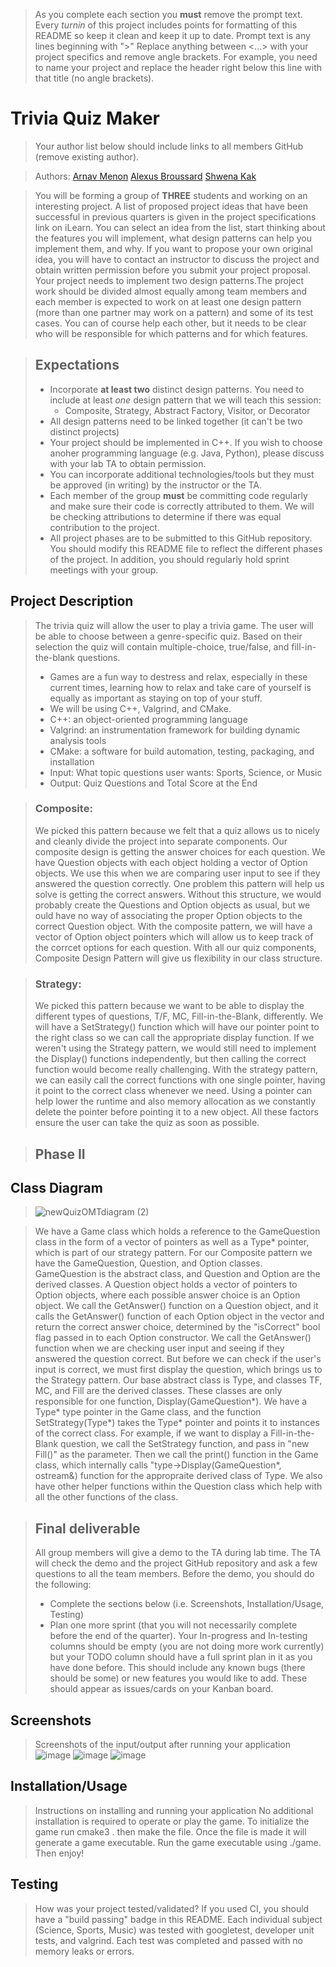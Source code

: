  > As you complete each section you **must** remove the prompt text. Every *turnin* of this project includes points for formatting of this README so keep it clean and keep it up to date. 
 > Prompt text is any lines beginning with "\>"
 > Replace anything between \<...\> with your project specifics and remove angle brackets. For example, you need to name your project and replace the header right below this line with that title (no angle brackets). 
# Trivia Quiz Maker
 > Your author list below should include links to all members GitHub (remove existing author).
 
 > Authors: [Arnav Menon](https://github.com/Arnav-Menon) [Alexus Broussard](https://github.com/alexthelionnnn) [Shwena Kak](https://github.com/shwenakak)
 
 > You will be forming a group of **THREE** students and working on an interesting project. A list of proposed project ideas that have been successful in previous quarters is given in the project specifications link on iLearn. You can select an idea from the list, start thinking about the features you will implement, what design patterns can help you implement them, and why. If you want to propose your own original idea, you will have to contact an instructor to discuss the project and obtain written permission before you submit your project proposal. Your project needs to implement two design patterns.The project work should be divided almost equally among team members and each member is expected to work on at least one design pattern (more than one partner may work on a pattern) and some of its test cases. You can of course help each other, but it needs to be clear who will be responsible for which patterns and for which features.
 
 > ## Expectations
 > * Incorporate **at least two** distinct design patterns. You need to include at least *one* design pattern that we will teach this session:
 >   * Composite, Strategy, Abstract Factory, Visitor, or Decorator
 > * All design patterns need to be linked together (it can't be two distinct projects)
 > * Your project should be implemented in C++. If you wish to choose anoher programming language (e.g. Java, Python), please discuss with your lab TA to obtain permission.
 > * You can incorporate additional technologies/tools but they must be approved (in writing) by the instructor or the TA.
 > * Each member of the group **must** be committing code regularly and make sure their code is correctly attributed to them. We will be checking attributions to determine if there was equal contribution to the project.
> * All project phases are to be submitted to this GitHub repository. You should modify this README file to reflect the different phases of the project. In addition, you should regularly hold sprint meetings with your group.

## Project Description
 > The trivia quiz will allow the user to play a trivia game. The user will be able to choose between a genre-specific quiz. Based on their selection the quiz will contain multiple-choice, true/false, and fill-in-the-blank questions.
 > * Games are a fun way to destress and relax, especially in these current times, learning how to relax and take care of yourself is equally as important as staying on top of your stuff.
 > * We will be using C++, Valgrind, and CMake.
 > * C++: an object-oriented programming language 
 > * Valgrind: an instrumentation framework for building dynamic analysis tools
 > * CMake: a software for build automation, testing, packaging, and installation
 > * Input: What topic questions user wants: Sports, Science, or Music
 > * Output: Quiz Questions and Total Score at the End
 
> ### Composite: 
> We picked this pattern because we felt that a quiz allows us to nicely and cleanly divide the project into separate components. Our composite design is getting the answer choices for each question. We have Question objects with each object holding a vector of Option objects. We use this when we are comparing user input to see if they answered the question correctly. One problem this pattern will help us solve is getting the correct answers. Without this structure, we would probably create the Questions and Option objects as usual, but we ould have no way of associating the proper Option objects to the correct Question object. With the composite pattern, we will have a vector of Option object pointers which will allow us to keep track of the corrcet options for each question. With all our quiz components, Composite Design Pattern will give us flexibility in our class structure.

> ### Strategy: 
> We picked this pattern because we want to be able to display the different types of questions, T/F, MC, Fill-in-the-Blank, differently. We will have a SetStrategy() function which will have our pointer point to the right class so we can call the appropriate display function. If we weren't using the Strategy pattern, we would still need to implement the Display() functions independently, but then calling the correct function would become really challenging. With the strategy pattern, we can easily call the correct functions with one single pointer, having it point to the correct class whenever we need. Using a pointer can help lower the runtime and also memory allocation as we constantly delete the pointer before pointing it to a new object. All these factors ensure the user can take the quiz as soon as possible.

 > ## Phase II
## Class Diagram
 > ![newQuizOMTdiagram (2)](https://user-images.githubusercontent.com/70414572/120258696-618c8e00-c247-11eb-93ac-1db37513125b.png)
 
 > We have a Game class which holds a reference to the GameQuestion class in the form of a vector of pointers as well as a Type* pointer, which is part of our strategy pattern. For our Composite pattern we have the GameQuestion, Question, and Option classes. GameQuestion is the abstract class, and Question and Option are the derived classes. A Question object holds a vector of pointers to Option objects, where each possible answer choice is an Option object. We call the GetAnswer() function on a Question object, and it calls the GetAnswer() function of each Option object in the vector and return the correct answer choice, determined by the "isCorrect" bool flag passed in to each Option constructor. We call the GetAnswer() function when we are checking user input and seeing if they answered the question correct. But before we can check if the user's input is correct, we must first display the question, which brings us to the Strategy pattern. Our base abstract class is Type, and classes TF, MC, and Fill are the derived classes. These classes are only responsible for one function, Display(GameQuestion*). We have a Type* type pointer in the Game class, and the function SetStrategy(Type*) takes the Type* pointer and points it to instances of the correct class. For example, if we want to display a Fill-in-the-Blank question, we call the SetStrategy function, and pass in "new Fill()" as the parameter. Then we call the print() function in the Game class, which internally calls "type->Display(GameQuestion*, ostream&) function for the appropraite derived class of Type. We also have other helper functions within the Question class which help with all the other functions of the class. 

 > ## Final deliverable
 > All group members will give a demo to the TA during lab time. The TA will check the demo and the project GitHub repository and ask a few questions to all the team members. 
 > Before the demo, you should do the following:
 > * Complete the sections below (i.e. Screenshots, Installation/Usage, Testing)
 > * Plan one more sprint (that you will not necessarily complete before the end of the quarter). Your In-progress and In-testing columns should be empty (you are not doing more work currently) but your TODO column should have a full sprint plan in it as you have done before. This should include any known bugs (there should be some) or new features you would like to add. These should appear as issues/cards on your Kanban board. 
 
 ## Screenshots
 > Screenshots of the input/output after running your application
 ![image](https://user-images.githubusercontent.com/81598652/120259586-183d3e00-c249-11eb-9b4c-d4a2d9b0fe40.png)
 ![image](https://user-images.githubusercontent.com/81598652/120259720-4c186380-c249-11eb-9c57-37c4935af7dd.png)
 ![image](https://user-images.githubusercontent.com/81598652/120259820-7c600200-c249-11eb-858e-ff5b245943ef.png)
 
 ## Installation/Usage
 > Instructions on installing and running your application
 > No additional installation is required to operate or play the game. 
 > To initialize the game run cmake3 . then make the file. Once the file is made it will generate a game executable. Run the game executable using ./game. Then enjoy!

## Testing
 > How was your project tested/validated? If you used CI, you should have a "build passing" badge in this README.
 > Each individual subject (Science, Sports, Music) was tested with googletest, developer unit tests, and valgrind. Each test was completed and passed with no memory leaks or errors.
 
